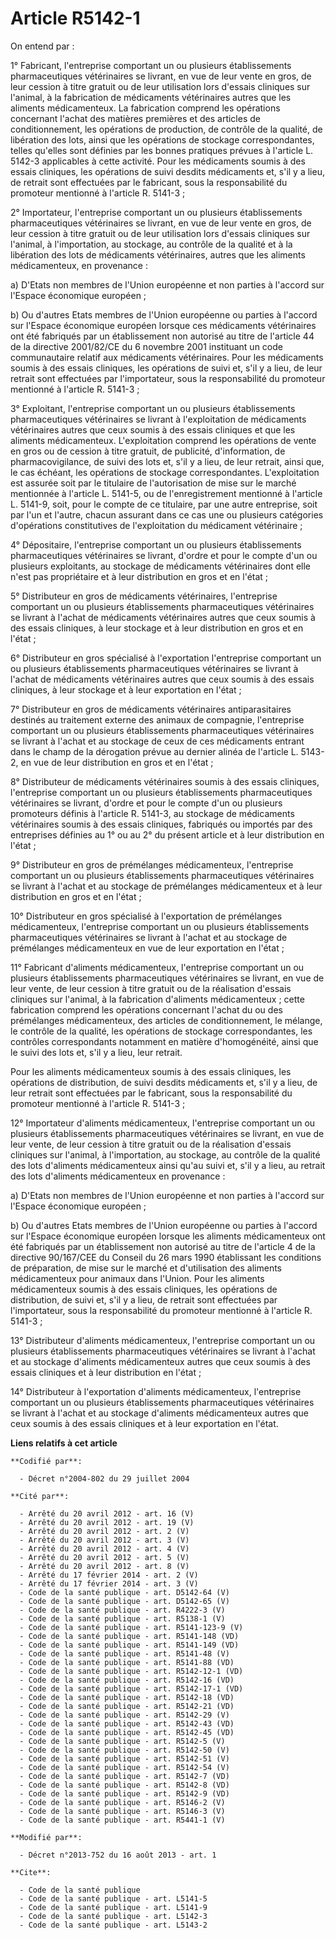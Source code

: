 # Article R5142-1

On entend par :

1° Fabricant, l'entreprise comportant un ou plusieurs établissements pharmaceutiques vétérinaires se livrant, en vue de leur
vente en gros, de leur cession à titre gratuit ou de leur utilisation lors d'essais cliniques sur l'animal, à la fabrication
de médicaments vétérinaires autres que les aliments médicamenteux. La fabrication comprend les opérations concernant l'achat
des matières premières et des articles de conditionnement, les opérations de production, de contrôle de la qualité, de
libération des lots, ainsi que les opérations de stockage correspondantes, telles qu'elles sont définies par les bonnes
pratiques prévues à l'article L. 5142-3 applicables à cette activité. Pour les médicaments soumis à des essais cliniques, les
opérations de suivi desdits médicaments et, s'il y a lieu, de retrait sont effectuées par le fabricant, sous la
responsabilité du promoteur mentionné à l'article R. 5141-3 ;

2° Importateur, l'entreprise comportant un ou plusieurs établissements pharmaceutiques vétérinaires se livrant, en vue de
leur vente en gros, de leur cession à titre gratuit ou de leur utilisation lors d'essais cliniques sur l'animal, à
l'importation, au stockage, au contrôle de la qualité et à la libération des lots de médicaments vétérinaires, autres que les
aliments médicamenteux, en provenance :

a) D'Etats non membres de l'Union européenne et non parties à l'accord sur l'Espace économique européen ;

b) Ou d'autres Etats membres de l'Union européenne ou parties à l'accord sur l'Espace économique européen lorsque ces
médicaments vétérinaires ont été fabriqués par un établissement non autorisé au titre de l'article 44 de la directive
2001/82/CE du 6 novembre 2001 instituant un code communautaire relatif aux médicaments vétérinaires. Pour les médicaments
soumis à des essais cliniques, les opérations de suivi et, s'il y a lieu, de leur retrait sont effectuées par l'importateur,
sous la responsabilité du promoteur mentionné à l'article R. 5141-3 ;

3° Exploitant, l'entreprise comportant un ou plusieurs établissements pharmaceutiques vétérinaires se livrant à
l'exploitation de médicaments vétérinaires autres que ceux soumis à des essais cliniques et que les aliments médicamenteux.
L'exploitation comprend les opérations de vente en gros ou de cession à titre gratuit, de publicité, d'information, de
pharmacovigilance, de suivi des lots et, s'il y a lieu, de leur retrait, ainsi que, le cas échéant, les opérations de
stockage correspondantes. L'exploitation est assurée soit par le titulaire de l'autorisation de mise sur le marché mentionnée
à l'article L. 5141-5, ou de l'enregistrement mentionné à l'article L. 5141-9, soit, pour le compte de ce titulaire, par une
autre entreprise, soit par l'un et l'autre, chacun assurant dans ce cas une ou plusieurs catégories d'opérations
constitutives de l'exploitation du médicament vétérinaire ;

4° Dépositaire, l'entreprise comportant un ou plusieurs établissements pharmaceutiques vétérinaires se livrant, d'ordre et
pour le compte d'un ou plusieurs exploitants, au stockage de médicaments vétérinaires dont elle n'est pas propriétaire et à
leur distribution en gros et en l'état ;

5° Distributeur en gros de médicaments vétérinaires, l'entreprise comportant un ou plusieurs établissements pharmaceutiques
vétérinaires se livrant à l'achat de médicaments vétérinaires autres que ceux soumis à des essais cliniques, à leur stockage
et à leur distribution en gros et en l'état ;

6° Distributeur en gros spécialisé à l'exportation l'entreprise comportant un ou plusieurs établissements pharmaceutiques
vétérinaires se livrant à l'achat de médicaments vétérinaires autres que ceux soumis à des essais cliniques, à leur stockage
et à leur exportation en l'état ;

7° Distributeur en gros de médicaments vétérinaires antiparasitaires destinés au traitement externe des animaux de compagnie,
l'entreprise comportant un ou plusieurs établissements pharmaceutiques vétérinaires se livrant à l'achat et au stockage de
ceux de ces médicaments entrant dans le champ de la dérogation prévue au dernier alinéa de l'article L. 5143-2, en vue de
leur distribution en gros et en l'état ;

8° Distributeur de médicaments vétérinaires soumis à des essais cliniques, l'entreprise comportant un ou plusieurs
établissements pharmaceutiques vétérinaires se livrant, d'ordre et pour le compte d'un ou plusieurs promoteurs définis à
l'article R. 5141-3, au stockage de médicaments vétérinaires soumis à des essais cliniques, fabriqués ou importés par des
entreprises définies au 1° ou au 2° du présent article et à leur distribution en l'état ;

9° Distributeur en gros de prémélanges médicamenteux, l'entreprise comportant un ou plusieurs établissements pharmaceutiques
vétérinaires se livrant à l'achat et au stockage de prémélanges médicamenteux et à leur distribution en gros et en l'état ;

10° Distributeur en gros spécialisé à l'exportation de prémélanges médicamenteux, l'entreprise comportant un ou plusieurs
établissements pharmaceutiques vétérinaires se livrant à l'achat et au stockage de prémélanges médicamenteux en vue de leur
exportation en l'état ;

11° Fabricant d'aliments médicamenteux, l'entreprise comportant un ou plusieurs établissements pharmaceutiques vétérinaires
se livrant, en vue de leur vente, de leur cession à titre gratuit ou de la réalisation d'essais cliniques sur l'animal, à la
fabrication d'aliments médicamenteux ; cette fabrication comprend les opérations concernant l'achat du ou des prémélanges
médicamenteux, des articles de conditionnement, le mélange, le contrôle de la qualité, les opérations de stockage
correspondantes, les contrôles correspondants notamment en matière d'homogénéité, ainsi que le suivi des lots et, s'il y a
lieu, leur retrait.

Pour les aliments médicamenteux soumis à des essais cliniques, les opérations de distribution, de suivi desdits médicaments
et, s'il y a lieu, de leur retrait sont effectuées par le fabricant, sous la responsabilité du promoteur mentionné à
l'article R. 5141-3 ;

12° Importateur d'aliments médicamenteux, l'entreprise comportant un ou plusieurs établissements pharmaceutiques vétérinaires
se livrant, en vue de leur vente, de leur cession à titre gratuit ou de la réalisation d'essais cliniques sur l'animal, à
l'importation, au stockage, au contrôle de la qualité des lots d'aliments médicamenteux ainsi qu'au suivi et, s'il y a lieu,
au retrait des lots d'aliments médicamenteux en provenance :

a) D'Etats non membres de l'Union européenne et non parties à l'accord sur l'Espace économique européen ;

b) Ou d'autres Etats membres de l'Union européenne ou parties à l'accord sur l'Espace économique européen lorsque les
aliments médicamenteux ont été fabriqués par un établissement non autorisé au titre de l'article 4 de la directive 90/167/CEE
du Conseil du 26 mars 1990 établissant les conditions de préparation, de mise sur le marché et d'utilisation des aliments
médicamenteux pour animaux dans l'Union. Pour les aliments médicamenteux soumis à des essais cliniques, les opérations de
distribution, de suivi et, s'il y a lieu, de retrait sont effectuées par l'importateur, sous la responsabilité du promoteur
mentionné à l'article R. 5141-3 ;

13° Distributeur d'aliments médicamenteux, l'entreprise comportant un ou plusieurs établissements pharmaceutiques
vétérinaires se livrant à l'achat et au stockage d'aliments médicamenteux autres que ceux soumis à des essais cliniques et à
leur distribution en l'état ;

14° Distributeur à l'exportation d'aliments médicamenteux, l'entreprise comportant un ou plusieurs établissements
pharmaceutiques vétérinaires se livrant à l'achat et au stockage d'aliments médicamenteux autres que ceux soumis à des essais
cliniques et à leur exportation en l'état.

**Liens relatifs à cet article**

	**Codifié par**:

	  - Décret n°2004-802 du 29 juillet 2004

	**Cité par**:

	  - Arrêté du 20 avril 2012 - art. 16 (V)
	  - Arrêté du 20 avril 2012 - art. 19 (V)
	  - Arrêté du 20 avril 2012 - art. 2 (V)
	  - Arrêté du 20 avril 2012 - art. 3 (V)
	  - Arrêté du 20 avril 2012 - art. 4 (V)
	  - Arrêté du 20 avril 2012 - art. 5 (V)
	  - Arrêté du 20 avril 2012 - art. 8 (V)
	  - Arrêté du 17 février 2014 - art. 2 (V)
	  - Arrêté du 17 février 2014 - art. 3 (V)
	  - Code de la santé publique - art. D5142-64 (V)
	  - Code de la santé publique - art. D5142-65 (V)
	  - Code de la santé publique - art. R4222-3 (V)
	  - Code de la santé publique - art. R5138-1 (V)
	  - Code de la santé publique - art. R5141-123-9 (V)
	  - Code de la santé publique - art. R5141-148 (VD)
	  - Code de la santé publique - art. R5141-149 (VD)
	  - Code de la santé publique - art. R5141-48 (V)
	  - Code de la santé publique - art. R5141-88 (VD)
	  - Code de la santé publique - art. R5142-12-1 (VD)
	  - Code de la santé publique - art. R5142-16 (VD)
	  - Code de la santé publique - art. R5142-17-1 (VD)
	  - Code de la santé publique - art. R5142-18 (VD)
	  - Code de la santé publique - art. R5142-21 (VD)
	  - Code de la santé publique - art. R5142-29 (V)
	  - Code de la santé publique - art. R5142-43 (VD)
	  - Code de la santé publique - art. R5142-45 (VD)
	  - Code de la santé publique - art. R5142-5 (V)
	  - Code de la santé publique - art. R5142-50 (V)
	  - Code de la santé publique - art. R5142-51 (V)
	  - Code de la santé publique - art. R5142-54 (V)
	  - Code de la santé publique - art. R5142-7 (VD)
	  - Code de la santé publique - art. R5142-8 (VD)
	  - Code de la santé publique - art. R5142-9 (VD)
	  - Code de la santé publique - art. R5146-2 (V)
	  - Code de la santé publique - art. R5146-3 (V)
	  - Code de la santé publique - art. R5441-1 (V)

	**Modifié par**:

	  - Décret n°2013-752 du 16 août 2013 - art. 1

	**Cite**:

	  - Code de la santé publique
	  - Code de la santé publique - art. L5141-5
	  - Code de la santé publique - art. L5141-9
	  - Code de la santé publique - art. L5142-3
	  - Code de la santé publique - art. L5143-2
